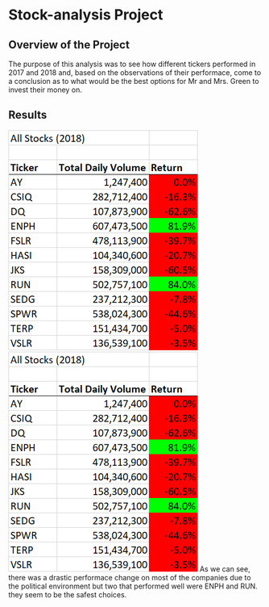 # Stock-analysis Project
## Overview of the Project
The purpose of this analysis was to see how different tickers performed in 2017 and 2018 and, based on the observations of their performace, come to a conclusion as to what would be the best options for Mr and Mrs. Green to invest their money on. 
## Results
![](https://github.com/l-javier-garcia/new-repo/blob/main/2018%20all%20stocks.png)
![](https://github.com/l-javier-garcia/new-repo/blob/main/2018%20all%20stocks.png)
As we can see, there was a drastic performace change on most of the companies due to the political environment but two that performed well were ENPH and RUN. they seem to be the safest choices.

